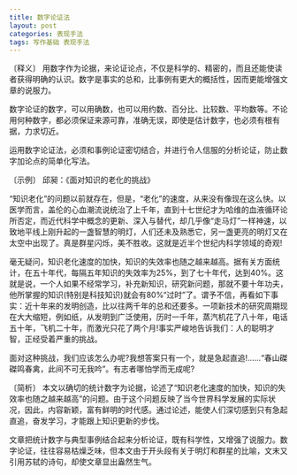```yaml
---
title: 数字论证法
layout: post
categories: 表现手法
tags: 写作基础 表现手法
---
```


〔释义〕 用数字作为论据，来论证论点，不仅是科学的、精密的，而且还能使读者获得明确的认识。数字是事实的总和，比事例有更大的概括性，因而更能增强文章的说服力。

数字论证的数字，可以用确数，也可以用约数、百分比、比较数、平均数等。不论用何种数字，都必须保证来源可靠，准确无误，即使是估计数字，也必须有根有据，力求切近。

运用数字论证法，必须和事例论证密切结合，并进行令人信服的分析论证，防止数字加论点的简单化写法。

〔示例〕 邱昶：《面对知识的老化的挑战》

“知识老化”的问题以前就存在，但是，“老化”的速度，从来没有像现在这么快。以医学而言，盖伦的心血潮流说统治了上千年，直到十七世纪才为哈维的血液循环论所否定，而近代科学中概念的更新、深入与替代，却几乎像“走马灯”一样神速，以致地平线上刚升起的一盏智慧的明灯，人们还未及熟悉它，另一盏更亮的明灯又在太空中出现了。真是群星闪烁，美不胜收。这就是近半个世纪内科学领域的奇观!

毫无疑问，知识老化速度的加快，知识的失效率也随之越来越高。据有关方面统计，在五十年代，每隔五年知识的失效率为25%，到了七十年代，达到40%。这就是说，一个人如果不经常学习，补充新知识，研究新问题，那就不要十年功夫，他所掌握的知识(特别是科技知识)就会有80%“过时”了。谓予不信，再看如下事实：近十年来的发明创造，比以往两千年的总和还要多。一项新技术的研究周期现在大大缩短，例如纸，从发明到广泛使用，历时一千年，蒸汽机花了八十年，电话五十年，飞机二十年，而激光只花了两个月!事实严峻地告诉我们：人的聪明才智，正经受着严重的挑战。

面对这种挑战，我们应该怎么办呢?我想答案只有一个，就是急起直追!……“春山磔磔鸣春禽，此间不可无我吟”。有志者哪怕学而无成呢?

〔简析〕 本文以确切的统计数字为论据，论述了“知识老化速度的加快，知识的失效率也随之越来越高”的问题。由于这个问题反映了当今世界科学发展的实际状况，因此，内容新颖，富有鲜明的时代感。通过论述，能使人们深切感到只有急起直追，奋发学习，才能跟上知识更新的步伐。

文章把统计数字与典型事例结合起来分析论证，既有科学性，又增强了说服力。数字论证，往往容易枯燥乏味，但本文由于开头段有关于明灯和群星的比喻，文末又引用苏轼的诗句，却使文章显出盎然生气。 